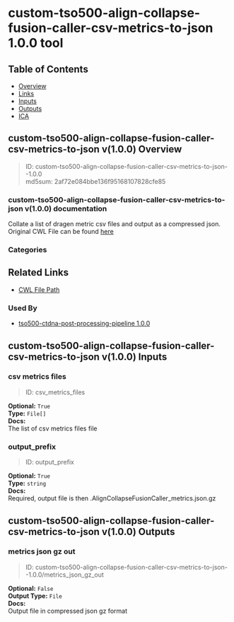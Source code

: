 
custom-tso500-align-collapse-fusion-caller-csv-metrics-to-json 1.0.0 tool
=========================================================================

## Table of Contents
  
- [Overview](#custom-tso500-align-collapse-fusion-caller-csv-metrics-to-json-v100-overview)  
- [Links](#related-links)  
- [Inputs](#custom-tso500-align-collapse-fusion-caller-csv-metrics-to-json-v100-inputs)  
- [Outputs](#custom-tso500-align-collapse-fusion-caller-csv-metrics-to-json-v100-outputs)  
- [ICA](#ica)  


## custom-tso500-align-collapse-fusion-caller-csv-metrics-to-json v(1.0.0) Overview



  
> ID: custom-tso500-align-collapse-fusion-caller-csv-metrics-to-json--1.0.0  
> md5sum: 2af72e084bbe136f95168107828cfe85

### custom-tso500-align-collapse-fusion-caller-csv-metrics-to-json v(1.0.0) documentation
  
Collate a list of dragen metric csv files and output as a compressed json.
Original CWL File can be found [here](https://github.com/YinanWang16/tso500-ctdna-post-processing/blob/main/cwl/tools/tsv2json/tsv2json.cwl)

### Categories
  


## Related Links
  
- [CWL File Path](../../../../../../tools/custom-tso500-align-collapse-fusion-caller-csv-metrics-to-json/1.0.0/custom-tso500-align-collapse-fusion-caller-csv-metrics-to-json__1.0.0.cwl)  


### Used By
  
- [tso500-ctdna-post-processing-pipeline 1.0.0](../../../workflows/tso500-ctdna-post-processing-pipeline/1.0.0/tso500-ctdna-post-processing-pipeline__1.0.0.md)  

  


## custom-tso500-align-collapse-fusion-caller-csv-metrics-to-json v(1.0.0) Inputs

### csv metrics files



  
> ID: csv_metrics_files
  
**Optional:** `True`  
**Type:** `File[]`  
**Docs:**  
The list of csv metrics files file


### output_prefix



  
> ID: output_prefix
  
**Optional:** `True`  
**Type:** `string`  
**Docs:**  
Required, output file is then <this>.AlignCollapseFusionCaller_metrics.json.gz

  


## custom-tso500-align-collapse-fusion-caller-csv-metrics-to-json v(1.0.0) Outputs

### metrics json gz out



  
> ID: custom-tso500-align-collapse-fusion-caller-csv-metrics-to-json--1.0.0/metrics_json_gz_out  

  
**Optional:** `False`  
**Output Type:** `File`  
**Docs:**  
Output file in compressed json gz format
  

  

